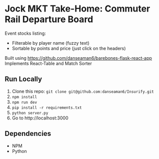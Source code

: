 # Jock MKT Take-Home: Commuter Rail Departure Board

Event stocks listing: 
* Filterable by player name (fuzzy text)
* Sortable by points and price (just click on the headers)

Built using https://github.com/danseaman6/barebones-flask-react-app  
Implements React-Table and Match Sorter

## Run Locally
1. Clone this repo: `git clone git@github.com:danseaman6/Insurify.git`
2. `npm install`
3. `npm run dev`
4. `pip install -r requirements.txt`
5. `python server.py`
6. Go to http://localhost:3000

## Dependencies
 * NPM
 * Python